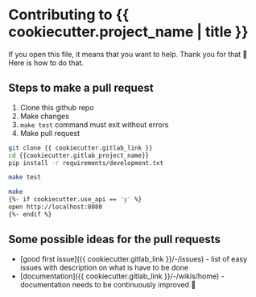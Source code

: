 # Contributing to {{ cookiecutter.project_name | title }}

If you open this file, it means that you want to help. Thank you for that 🤗 
Here is how to do that.

## Steps to make a pull request

1. Clone this github repo
2. Make changes
3. `make test` command must exit without errors
4. Make pull request

```bash
git clone {{ cookiecutter.gitlab_link }}
cd {{cookiecutter.gitlab_project_name}} 
pip install -r requirements/development.txt

make test

make
{%- if cookiecutter.use_api == 'y' %}
open http://localhost:8080
{%- endif %}
```

## Some possible ideas for the pull requests

 - [good first issue]({{ cookiecutter.gitlab_link }}/-/issues) - list of easy issues with description on what is have to be done
 - [documentation]({{ cookiecutter.gitlab_link }}/-/wikis/home) - documentation needs to be continuously improved 🧐
